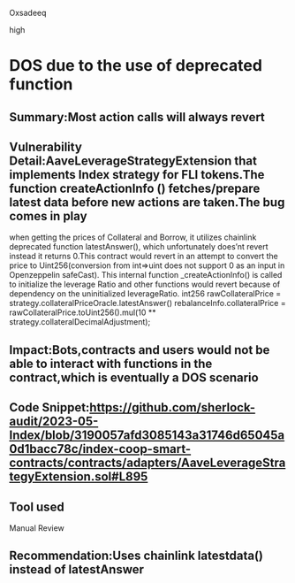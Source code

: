 Oxsadeeq

high

# DOS due to the use of deprecated function

## Summary:Most action calls  will always revert

## Vulnerability Detail:AaveLeverageStrategyExtension that implements Index strategy for FLI tokens.The function createActionInfo ()  fetches/prepare latest data before new actions are taken.The bug comes in  play 
when getting the prices of Collateral and Borrow, it utilizes chainlink deprecated function latestAnswer(), which unfortunately does’nt revert instead it returns 0.This contract would revert in an attempt to convert the price to Uint256(conversion from int=>uint does not support 0 as an input in Openzeppelin safeCast).
This internal function _createActionInfo() is called to initialize the leverage Ratio and other functions would revert because of dependency on  the uninitialized leverageRatio.
int256 rawCollateralPrice = strategy.collateralPriceOracle.latestAnswer()
rebalanceInfo.collateralPrice = rawCollateralPrice.toUint256().mul(10 ** strategy.collateralDecimalAdjustment);


## Impact:Bots,contracts and users would not be able to interact with functions in the contract,which is eventually a DOS scenario

## Code Snippet:https://github.com/sherlock-audit/2023-05-Index/blob/3190057afd3085143a31746d65045a0d1bacc78c/index-coop-smart-contracts/contracts/adapters/AaveLeverageStrategyExtension.sol#L895

## Tool used

Manual Review

## Recommendation:Uses chainlink latestdata() instead of latestAnswer
